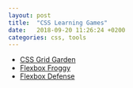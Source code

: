 ```yaml
---
layout: post
title:  "CSS Learning Games"
date:   2018-09-20 11:26:24 +0200
categories: css, tools
---
```


* [CSS Grid Garden](http://cssgridgarden.com/)
* [Flexbox Froggy](https://flexboxfroggy.com/)
* [Flexbox Defense](http://www.flexboxdefense.com/)